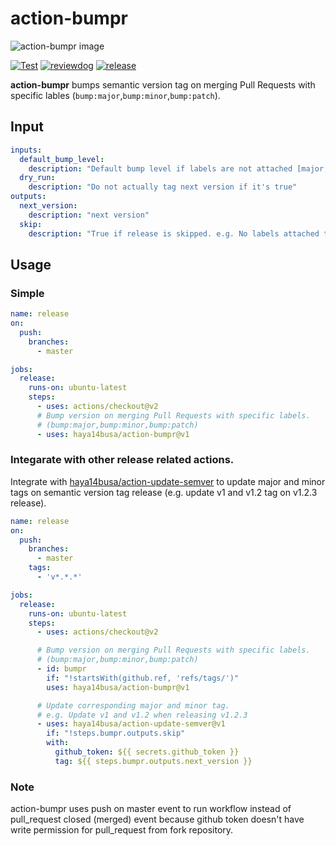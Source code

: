 # action-bumpr

![action-bumpr image](https://user-images.githubusercontent.com/3797062/72686834-dc19a980-3b3b-11ea-9a25-3c5be36d45b1.png)

[![Test](https://github.com/haya14busa/action-bumpr/workflows/Test/badge.svg)](https://github.com/haya14busa/action-bumpr/actions?query=workflow%3ATest)
[![reviewdog](https://github.com/haya14busa/action-bumpr/workflows/reviewdog/badge.svg)](https://github.com/haya14busa/action-bumpr/actions?query=workflow%3Areviewdog)
[![release](https://github.com/haya14busa/action-bumpr/workflows/release/badge.svg)](https://github.com/haya14busa/action-bumpr/actions?query=workflow%3Arelease)

**action-bumpr** bumps semantic version tag on merging Pull Requests with
specific lables (`bump:major`,`bump:minor`,`bump:patch`).

## Input

```yaml
inputs:
  default_bump_level:
    description: "Default bump level if labels are not attached [major,minor,patch]. Do nothing if it's empty"
  dry_run:
    description: "Do not actually tag next version if it's true"
outputs:
  next_version:
    description: "next version"
  skip:
    description: "True if release is skipped. e.g. No labels attached to PR."
```

## Usage

### Simple

```yaml
name: release
on:
  push:
    branches:
      - master

jobs:
  release:
    runs-on: ubuntu-latest
    steps:
      - uses: actions/checkout@v2
      # Bump version on merging Pull Requests with specific labels.
      # (bump:major,bump:minor,bump:patch)
      - uses: haya14busa/action-bumpr@v1
```

### Integarate with other release related actions.

Integrate with
[haya14busa/action-update-semver](https://github.com/haya14busa/action-update-semver)
to update major and minor tags on semantic version tag release (e.g. update v1
and v1.2 tag on v1.2.3 release).

```yaml
name: release
on:
  push:
    branches:
      - master
    tags:
      - 'v*.*.*'

jobs:
  release:
    runs-on: ubuntu-latest
    steps:
      - uses: actions/checkout@v2

      # Bump version on merging Pull Requests with specific labels.
      # (bump:major,bump:minor,bump:patch)
      - id: bumpr
        if: "!startsWith(github.ref, 'refs/tags/')"
        uses: haya14busa/action-bumpr@v1

      # Update corresponding major and minor tag.
      # e.g. Update v1 and v1.2 when releasing v1.2.3
      - uses: haya14busa/action-update-semver@v1
        if: "!steps.bumpr.outputs.skip"
        with:
          github_token: ${{ secrets.github_token }}
          tag: ${{ steps.bumpr.outputs.next_version }}
```

### Note
action-bumpr uses push on master event to run workflow instead of pull_request
closed (merged) event because github token doesn't have write permission
for pull_request from fork repository.
